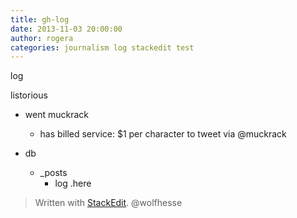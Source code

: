 ```yaml
---
title: gh-log
date: 2013-11-03 20:00:00
author: rogera
categories: journalism log stackedit test
---
```

log

listorious 
- went muckrack
    - has billed service: $1 per character to tweet via @muckrack

- db
    - _posts
        - log .here

> Written with [StackEdit](https://stackedit.io/).
> @wolfhesse
